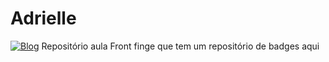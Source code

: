 # Adrielle
[![Blog](https://img.shields.io/badge/LinkedIn-0077B5?style=for-the-badge&logo=linkedin&logoColor=white)](https://www.linkedin.com/in/victor-alencar-vitec/)
Repositório aula Front
finge que tem um repositório de badges aqui
